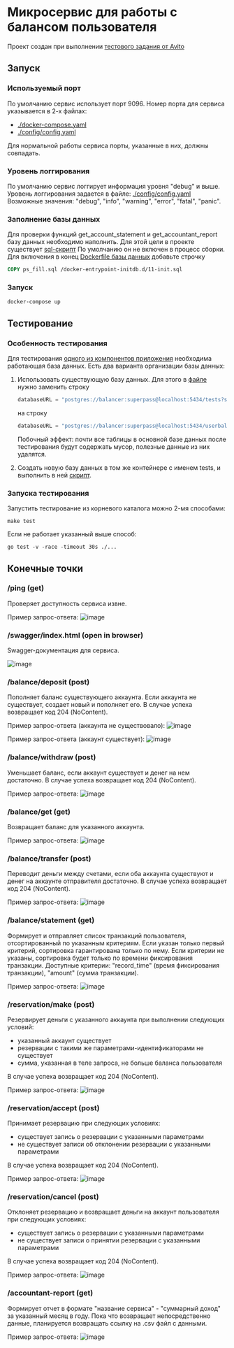 # Микросервис для работы с балансом пользователя

Проект создан при выполнении [тестового задания от Avito](https://github.com/avito-tech/internship_backend_2022)

## Запуск

### Используемый порт
По умолчанию сервис использует порт 9096. Номер порта для сервиса указывается в 2-х файлах:
- [./docker-compose.yaml](https://github.com/adepte-myao/avito_internship/blob/master/docker-compose.yaml)
- [./config/config.yaml](https://github.com/adepte-myao/avito_internship/blob/master/config/config.yaml)

Для нормальной работы сервиса порты, указанные в них, должны совпадать.

### Уровень логгирования
По умолчанию сервис логгирует информация уровня "debug" и выше. Уровень логгирования задается в файле:
[./config/config.yaml](https://github.com/adepte-myao/avito_internship/blob/master/config/config.yaml)
Возможные значения: "debug", "info", "warning", "error", "fatal", "panic".

### Заполнение базы данных
Для проверки функций get_account_statement и get_accountant_report базу данных необходимо наполнить. 
Для этой цели в проекте существует [sql-скрипт](https://github.com/adepte-myao/avito_internship/blob/master/build/docker/db/ps_fill.sql)
По умолчанию он не включен в процесс сборки. Для включения в конец 
[Dockerfile базы данных](https://github.com/adepte-myao/avito_internship/blob/master/build/docker/db/Dockerfile) добавьте строчку
```Dockerfile
COPY ps_fill.sql /docker-entrypoint-initdb.d/11-init.sql
```

### Запуск
```ShellSession
docker-compose up
```

## Тестирование

### Особенность тестирования

Для тестирования [одного из компонентов приложения](https://github.com/adepte-myao/avito_internship/tree/master/internal/storage) необходима работающая база данных.
Есть два варианта организации базы данных:

1.  Использовать существующую базу данных. Для этого в [файле](https://github.com/adepte-myao/avito_internship/blob/master/internal/storage/storage_test.go) нужно
    заменить строку
    ```go
    databaseURL = "postgres://balancer:superpass@localhost:5434/tests?sslmode=disable"
    ```
    на строку
    ```go
    databaseURL = "postgres://balancer:superpass@localhost:5434/userbalances?sslmode=disable"
    ```
    Побочный эффект: почти все таблицы в основной базе данных после тестирования будут содержать мусор, полезные данные из них удалятся.

2.  Создать новую базу данных в том же контейнере с именем tests, и выполнить в ней 
    [скрипт](https://github.com/adepte-myao/avito_internship/blob/master/build/docker/db/init.sql).

### Запуска тестирования

Запустить тестирование из корневого каталога можно 2-мя способами:
```ShellSession
make test
```
Если не работает указанный выше способ:
```ShellSession
go test -v -race -timeout 30s ./...
```

## Конечные точки

### /ping (get)
Проверяет доступность сервиса извне.

Пример запрос-ответа:
![image](https://user-images.githubusercontent.com/106271382/200500328-37d238d2-e4d5-4cf4-b722-a7de0a26f785.png)

### /swagger/index.html (open in browser)

Swagger-документация для сервиса.

![image](https://user-images.githubusercontent.com/106271382/200500741-57276dff-ea0e-4267-b9ae-09f2b57a2d1d.png)

### /balance/deposit (post)

Пополняет баланс существующего аккаунта. Если аккаунта не существует, создает новый и пополняет его. В случае успеха возвращает код 204 (NoContent).

Пример запрос-ответа (аккаунта не существовало):
![image](https://user-images.githubusercontent.com/106271382/200501364-edea53d9-1711-4b74-8eaa-9e93cb642674.png)

Пример запрос-ответа (аккаунт существует):
![image](https://user-images.githubusercontent.com/106271382/200501491-c1146e82-002f-4761-8aa6-d59f9660c88c.png)

### /balance/withdraw (post)

Уменьшает баланс, если аккаунт существует и денег на нем достаточно. В случае успеха возвращает код 204 (NoContent).

Пример запрос-ответа:
![image](https://user-images.githubusercontent.com/106271382/200502002-37586d94-678c-471c-8f01-d087115f794e.png)

### /balance/get (get)

Возвращает баланс для указанного аккаунта.

Пример запрос-ответа:
![image](https://user-images.githubusercontent.com/106271382/200502451-658360d0-fab5-4195-94b1-5e17d3469af3.png)

### /balance/transfer (post)

Переводит деньги между счетами, если оба аккаунта существуют и денег на аккаунте отправителя достаточно. В случае успеха возвращает код 204 (NoContent).

Пример запрос-ответа:
![image](https://user-images.githubusercontent.com/106271382/200502903-89fe6daf-df38-4bef-a910-2c347fed6cc6.png)

### /balance/statement (get)

Формирует и отправляет список транзакций пользователя, отсортированный по указанным критериям. 
Если указан только первый критерий, сортировка гарантирована только по нему.
Если критерии не указаны, сортировка будет только по времени фиксирования транзакции.
Доступные критерии: "record_time" (время фиксирования транзакции), "amount" (сумма транзакции).

Пример запрос-ответа:
![image](https://user-images.githubusercontent.com/106271382/200504216-8309d0d5-652d-475e-b4bb-4086dc2d2922.png)

### /reservation/make (post)

Резервирует деньги с указанного аккаунта при выполнении следующих условий:
- указанный аккаунт существует
- резервации с такими же параметрами-идентификаторами не существует
- сумма, указанная в теле запроса, не больше баланса пользователя

В случае успеха возвращает код 204 (NoContent).

Пример запрос-ответа:
![image](https://user-images.githubusercontent.com/106271382/200504912-96668e22-6e21-4acb-bbc6-071b029129c9.png)

### /reservation/accept (post)

Принимает резервацию при следующих условиях:
- существует запись о резервации с указанными параметрами
- не существует записи об отклонении резервации с указанными параметрами

В случае успеха возвращает код 204 (NoContent).

Пример запрос-ответа:
![image](https://user-images.githubusercontent.com/106271382/200505598-2c957854-93fa-43b5-bf6a-5daa8f414a24.png)

### /reservation/cancel (post)

Отклоняет резервацию и возвращает деньги на аккаунт пользователя при следующих условиях:
- существует запись о резервации с указанными параметрами
- не существует записи о принятии резервации с указанными параметрами

В случае успеха возвращает код 204 (NoContent).

Пример запрос-ответа:
![image](https://user-images.githubusercontent.com/106271382/200505827-0afe9cd2-3fd9-4c55-8fbf-a8f6483c767b.png)


### /accountant-report (get)

Формирует отчет в формате "название сервиса" - "суммарный доход" за указанный месяц в году.
Пока что возвращает непосредственно данные, планируется возвращать ссылку на .csv файл с данными.

Пример запрос-ответа:
![image](https://user-images.githubusercontent.com/106271382/200510640-de417591-3b9d-46d6-b983-7c7c5fb8ef0a.png)



